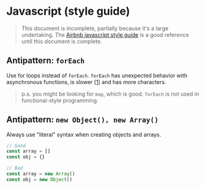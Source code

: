 # Javascript (style guide)

> This document is incomplete, partially because it's a large undertaking. The [Airbnb javascript style guide](https://github.com/airbnb/javascript) is a good reference
> until this document is complete.


## Antipattern: `forEach`

Use for loops instead of `forEach`. `forEach` has unexpected behavior with asynchronous functions, is slower [[1]](https://coderwall.com/p/kvzbpa/don-t-use-array-foreach-use-for-instead)
and has more characters.

> p.s. you might be looking for `map`, which is good. `forEach` is not used in functional-style programming.

## Antipattern: `new Object(), new Array()`

Always use "literal" syntax when creating objects and arrays.

```javascript
// Good
const array = []
const obj = {}

// Bad
const array = new Array()
const obj = new Object()
```
